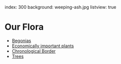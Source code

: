 index: 300
background: weeping-ash.jpg
listview: true

# Our Flora

* [Begonias](page/103)
* [Economically important plants](listing/economic)
* [Chronological Border](page/11)
* [Trees](listing/trees)
